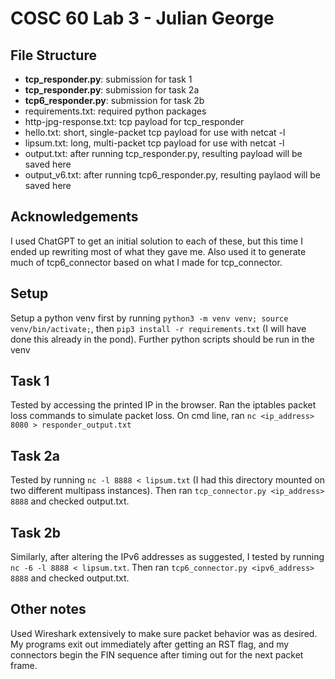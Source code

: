 # COSC 60 Lab 3 - Julian George

## File Structure

- **tcp_responder.py**: submission for task 1
- **tcp_responder.py**: submission for task 2a
- **tcp6_responder.py**: submission for task 2b
- requirements.txt: required python packages
- http-jpg-response.txt: tcp payload for tcp_responder
- hello.txt: short, single-packet tcp payload for use with netcat -l
- lipsum.txt: long, multi-packet tcp payload for use with netcat -l
- output.txt: after running tcp_responder.py, resulting payload will be saved here
- output_v6.txt: after running tcp6_responder.py, resulting paylaod will be saved here

## Acknowledgements

I used ChatGPT to get an initial solution to each of these, but this time I ended up rewriting most of what they gave me. Also used it to generate much of tcp6_connector based on what I made for tcp_connector.

## Setup

Setup a python venv first by running `python3 -m venv venv; source venv/bin/activate;`, then `pip3 install -r requirements.txt` (I will have done this already in the pond). Further python scripts should be run in the venv

## Task 1

Tested by accessing the printed IP in the browser. Ran the iptables packet loss commands to simulate packet loss. On cmd line, ran `nc <ip_address> 8080 > responder_output.txt`

## Task 2a

Tested by running `nc -l 8888 < lipsum.txt` (I had this directory mounted on two different multipass instances). Then ran `tcp_connector.py <ip_address> 8888` and checked output.txt.

## Task 2b

Similarly, after altering the IPv6 addresses as suggested, I tested by running `nc -6 -l 8888 < lipsum.txt`. Then ran `tcp6_connector.py <ipv6_address> 8888` and checked output.txt.

## Other notes

Used Wireshark extensively to make sure packet behavior was as desired. My programs exit out immediately after getting an RST flag, and my connectors begin the FIN sequence after timing out for the next packet frame.
